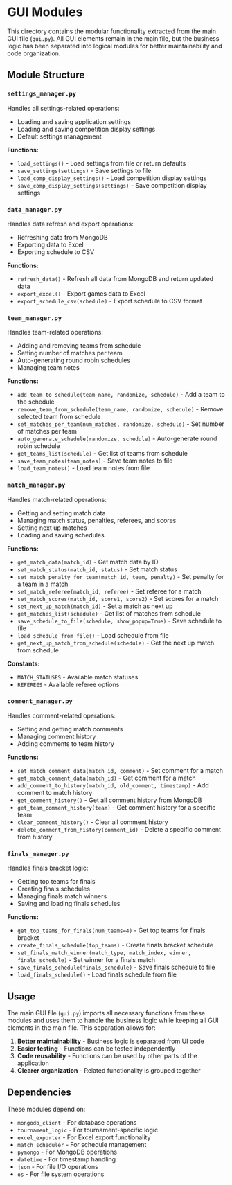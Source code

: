 # GUI Modules

This directory contains the modular functionality extracted from the main GUI file (`gui.py`). All GUI elements remain in the main file, but the business logic has been separated into logical modules for better maintainability and code organization.

## Module Structure

### `settings_manager.py`
Handles all settings-related operations:
- Loading and saving application settings
- Loading and saving competition display settings
- Default settings management

**Functions:**
- `load_settings()` - Load settings from file or return defaults
- `save_settings(settings)` - Save settings to file
- `load_comp_display_settings()` - Load competition display settings
- `save_comp_display_settings(settings)` - Save competition display settings

### `data_manager.py`
Handles data refresh and export operations:
- Refreshing data from MongoDB
- Exporting data to Excel
- Exporting schedule to CSV

**Functions:**
- `refresh_data()` - Refresh all data from MongoDB and return updated data
- `export_excel()` - Export games data to Excel
- `export_schedule_csv(schedule)` - Export schedule to CSV format

### `team_manager.py`
Handles team-related operations:
- Adding and removing teams from schedule
- Setting number of matches per team
- Auto-generating round robin schedules
- Managing team notes

**Functions:**
- `add_team_to_schedule(team_name, randomize, schedule)` - Add a team to the schedule
- `remove_team_from_schedule(team_name, randomize, schedule)` - Remove selected team from schedule
- `set_matches_per_team(num_matches, randomize, schedule)` - Set number of matches per team
- `auto_generate_schedule(randomize, schedule)` - Auto-generate round robin schedule
- `get_teams_list(schedule)` - Get list of teams from schedule
- `save_team_notes(team_notes)` - Save team notes to file
- `load_team_notes()` - Load team notes from file

### `match_manager.py`
Handles match-related operations:
- Getting and setting match data
- Managing match status, penalties, referees, and scores
- Setting next up matches
- Loading and saving schedules

**Functions:**
- `get_match_data(match_id)` - Get match data by ID
- `set_match_status(match_id, status)` - Set match status
- `set_match_penalty_for_team(match_id, team, penalty)` - Set penalty for a team in a match
- `set_match_referee(match_id, referee)` - Set referee for a match
- `set_match_scores(match_id, score1, score2)` - Set scores for a match
- `set_next_up_match(match_id)` - Set a match as next up
- `get_matches_list(schedule)` - Get list of matches from schedule
- `save_schedule_to_file(schedule, show_popup=True)` - Save schedule to file
- `load_schedule_from_file()` - Load schedule from file
- `get_next_up_match_from_schedule(schedule)` - Get the next up match from schedule

**Constants:**
- `MATCH_STATUSES` - Available match statuses
- `REFEREES` - Available referee options

### `comment_manager.py`
Handles comment-related operations:
- Setting and getting match comments
- Managing comment history
- Adding comments to team history

**Functions:**
- `set_match_comment_data(match_id, comment)` - Set comment for a match
- `get_match_comment_data(match_id)` - Get comment for a match
- `add_comment_to_history(match_id, old_comment, timestamp)` - Add comment to match history
- `get_comment_history()` - Get all comment history from MongoDB
- `get_team_comment_history(team)` - Get comment history for a specific team
- `clear_comment_history()` - Clear all comment history
- `delete_comment_from_history(comment_id)` - Delete a specific comment from history

### `finals_manager.py`
Handles finals bracket logic:
- Getting top teams for finals
- Creating finals schedules
- Managing finals match winners
- Saving and loading finals schedules

**Functions:**
- `get_top_teams_for_finals(num_teams=4)` - Get top teams for finals bracket
- `create_finals_schedule(top_teams)` - Create finals bracket schedule
- `set_finals_match_winner(match_type, match_index, winner, finals_schedule)` - Set winner for a finals match
- `save_finals_schedule(finals_schedule)` - Save finals schedule to file
- `load_finals_schedule()` - Load finals schedule from file

## Usage

The main GUI file (`gui.py`) imports all necessary functions from these modules and uses them to handle the business logic while keeping all GUI elements in the main file. This separation allows for:

1. **Better maintainability** - Business logic is separated from UI code
2. **Easier testing** - Functions can be tested independently
3. **Code reusability** - Functions can be used by other parts of the application
4. **Clearer organization** - Related functionality is grouped together

## Dependencies

These modules depend on:
- `mongodb_client` - For database operations
- `tournament_logic` - For tournament-specific logic
- `excel_exporter` - For Excel export functionality
- `match_scheduler` - For schedule management
- `pymongo` - For MongoDB operations
- `datetime` - For timestamp handling
- `json` - For file I/O operations
- `os` - For file system operations 